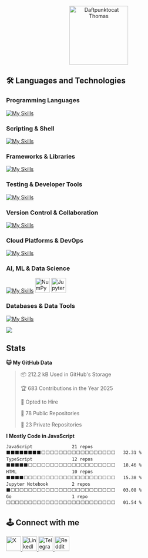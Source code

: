 

<!--
**Surge77/Surge77** is a ✨ _special_ ✨ repository because its `README.md` (this file) appears on your GitHub profile.

Here are some ideas to get you started:

- 🔭 I’m currently working on ...
- 🌱 I’m currently learning ...
- 👯 I’m looking to collaborate on ...
- 🤔 I’m looking for help with ...
- 💬 Ask me about ...
- 📫 How to reach me: ...
- 😄 Pronouns: ...
- ⚡ Fun fact: ...

! symbol tells us that it is an image not an regular link

-->

<p align="center">
  <img src="https://octodex.github.com/images/daftpunktocat-thomas.gif" width="160" height="160" alt="Daftpunktocat Thomas">
</p>

## :hammer_and_wrench: **Languages and Technologies**

### **Programming Languages**  
[![My Skills](https://skillicons.dev/icons?i=java,c,cpp,py,ts,go,js&perline=12)](https://skillicons.dev)  

### **Scripting & Shell**  
[![My Skills](https://skillicons.dev/icons?i=bash,powershell&perline=12)](https://skillicons.dev)  

### **Frameworks & Libraries**  
[![My Skills](https://skillicons.dev/icons?i=nextjs,react,redux,threejs,tailwind,bootstrap,spring,express,flask,django,prisma,maven&perline=12)](https://skillicons.dev)  

### **Testing & Developer Tools**  
[![My Skills](https://skillicons.dev/icons?i=jest,postman,vscode,vim,npm,yarn&perline=12)](https://skillicons.dev)  

### **Version Control & Collaboration**  
[![My Skills](https://skillicons.dev/icons?i=git,github,gitlab,discord,linkedin,notion,obsidian,twitter&perline=12)](https://skillicons.dev)  

### **Cloud Platforms & DevOps**  
[![My Skills](https://skillicons.dev/icons?i=aws,azure,gcp,vercel,netlify,docker,kubernetes,nginx,workers,ubuntu,supabase,appwrite&perline=12)](https://skillicons.dev)  

### **AI, ML & Data Science**  
[![My Skills](https://skillicons.dev/icons?i=python,anaconda&perline=8)](https://skillicons.dev)
<img src="https://cdn.jsdelivr.net/gh/devicons/devicon/icons/numpy/numpy-original.svg" alt="NumPy" width="40" height="40"/>
<img src="https://cdn.jsdelivr.net/gh/devicons/devicon/icons/jupyter/jupyter-original.svg" alt="Jupyter" width="40" height="40"/>

### **Databases & Data Tools**  
[![My Skills](https://skillicons.dev/icons?i=mysql,mongodb,redis,postgres,sqlite&perline=8)](https://skillicons.dev)

<img src="https://user-images.githubusercontent.com/73097560/115834477-dbab4500-a447-11eb-908a-139a6edaec5c.gif">

## Stats

<!--START_SECTION:waka-->
**🐱 My GitHub Data** 

> 📦 212.2 kB Used in GitHub's Storage 
 > 
> 🏆 683 Contributions in the Year 2025
 > 
> 💼 Opted to Hire
 > 
> 📜 78 Public Repositories 
 > 
> 🔑 23 Private Repositories 
 > 
**I Mostly Code in JavaScript** 

```text
JavaScript               21 repos            ⬛⬛⬛⬛⬛⬛⬛⬛⬜⬜⬜⬜⬜⬜⬜⬜⬜⬜⬜⬜⬜⬜⬜⬜⬜   32.31 % 
TypeScript               12 repos            ⬛⬛⬛⬛⬛⬜⬜⬜⬜⬜⬜⬜⬜⬜⬜⬜⬜⬜⬜⬜⬜⬜⬜⬜⬜   18.46 % 
HTML                     10 repos            ⬛⬛⬛⬛⬜⬜⬜⬜⬜⬜⬜⬜⬜⬜⬜⬜⬜⬜⬜⬜⬜⬜⬜⬜⬜   15.38 % 
Jupyter Notebook         2 repos             ⬛⬜⬜⬜⬜⬜⬜⬜⬜⬜⬜⬜⬜⬜⬜⬜⬜⬜⬜⬜⬜⬜⬜⬜⬜   03.08 % 
Go                       1 repo              ⬜⬜⬜⬜⬜⬜⬜⬜⬜⬜⬜⬜⬜⬜⬜⬜⬜⬜⬜⬜⬜⬜⬜⬜⬜   01.54 % 
```




<!--END_SECTION:waka-->


## 🕹️ Connect with me

<a href="https://x.com/TEJAS17__" target="_blank">
  <img src="https://gist.githubusercontent.com/Surge77/ba2f1dd61a467765512819794257a3ff/raw/8c9143f52df9d1ee048f06c8d02381a225774937/twitter.svg" alt="X" width="40" />
</a>

<a href="https://www.linkedin.com/in/tejas77" target="_blank">
  <img src="https://gist.githubusercontent.com/Surge77/f1d1966766941584eb3b4b04c9d589e6/raw/8a42e4d3cf5850b0254eb52b7fc2e966f94e1ff5/Linkedin.svg" alt="LinkedIn" width="40" />
</a>

<a href="https://t.me/QzQa77" target="_blank">
  <img src="https://gist.githubusercontent.com/Surge77/10a16ba5de08aa2a313bcc518bbfe401/raw/bd734fdd2795752a332ef15211a3301d8c058139/Telegram.svg" alt="Telegram" width="40" />
</a>

<a href="https://www.reddit.com/user/Fluid_Catch1243/" target="_blank">
  <img src="https://gist.githubusercontent.com/Surge77/05ac1825b61cd5c6bfd035824a135644/raw/d6ed772037261ab73a3b8dffd3318d6c37c1d91c/reddit.svg" alt="Reddit" width="40" />
</a>



